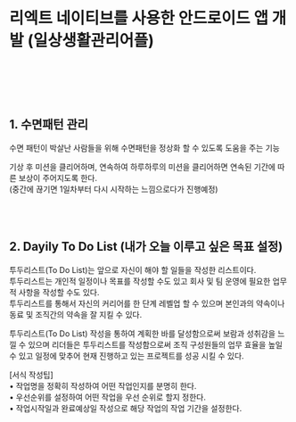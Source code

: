 # 리엑트 네이티브를 사용한 안드로이드 앱 개발 (일상생활관리어플)

<br/><br/><br/><br/>




## 1. 수면패턴 관리

수면 패턴이 박살난 사람들을 위해 수면패턴을 정상화 할 수 있도록 도움을 주는 기능<br/>

기상 후 미션을 클리어하며, 연속하여 하루하루의 미션을 클리어하면 연속된 기간에 따른 보상이 주어지도록 한다.<br/>
(중간에 끊기면 1일차부터 다시 시작하는 느낌으로다가 진행예정)<br/>

<br/><br/>

## 2. Dayily To Do List (내가 오늘 이루고 싶은 목표 설정)

투두리스트(To Do List)는 앞으로 자신이 해야 할 일들을 작성한 리스트이다.<br/>
투두리스트는 개인적 일정이나 목표를 작성할 수도 있고 회사 및 팀 운영에 필요한 업무적 사항을 작성할 수도 있다.<br/>
투두리스트를 통해서 자신의 커리어를 한 단계 레벨업 할 수 있으며 본인과의 약속이나 동료 및 조직간의 약속을 잘 지킬 수 있다.<br/>

투두리스트(To Do List) 작성을 통하여 계획한 바를 달성함으로써 보람과 성취감을 느낄 수 있으며 리더들은 투두리스트를 작성함으로써 조직 구성원들의 업무 효율을 높일 수 있고 일정에 맞추어 현재 진행하고 있는 프로젝트를 성공 시킬 수 있다.

[서식 작성팁]<br/>
• 작업명을 정확히 작성하여 어떤 작업인지를 분명히 한다.<br/>
• 우선순위를 설정하여 어떤 작업을 우선 순위로 할지 정한다.<br/>
• 작업시작일과 완료예상일 작성으로 해당 작업의 작업 기간을 설정한다.<br/>
